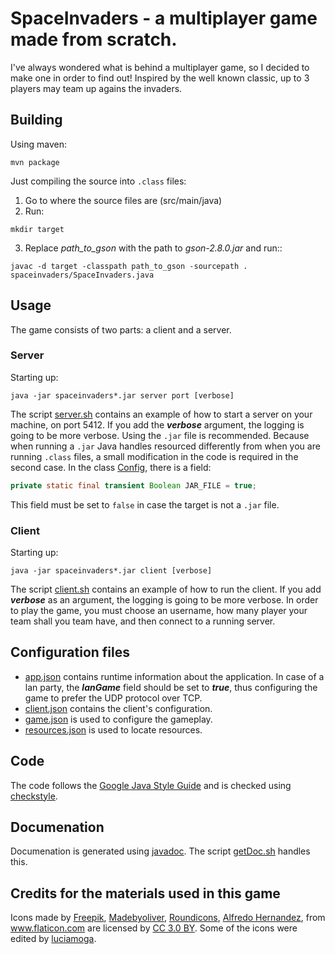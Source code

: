 # SpaceInvaders - a multiplayer game made from scratch.
I've always wondered what is behind a multiplayer game, so I decided to make one in order to find out!
Inspired by the well known classic, up to 3 players may team up agains the invaders.

## Building

Using maven:
```
mvn package
```

Just compiling the source into `.class` files:
1. Go to where the source files are (src/main/java)
2. Run:
  ```Shell
  mkdir target
  ```
3. Replace <i>path_to_gson</i> with the path to <i>gson-2.8.0.jar</i> and run::
  ```Shell
  javac -d target -classpath path_to_gson -sourcepath . spaceinvaders/SpaceInvaders.java
  ```

## Usage

The game consists of two parts: a client and a server.

### Server

Starting up:
```
java -jar spaceinvaders*.jar server port [verbose]
```
The script [server.sh](https://github.com/apetenchea/SpaceInvaders/blob/master/server.sh) contains an example of how to start a server on your machine, on port 5412. If you add the ***verbose*** argument, the logging is going to be more verbose.
Using the `.jar` file is recommended. Because when running a `.jar` Java handles resourced differently from when you are running `.class` files, a small modification in the code is required in the second case.
In the class [Config](https://github.com/apetenchea/SpaceInvaders/blob/master/src/main/java/spaceinvaders/Config.java), there is a field:
```Java
private static final transient Boolean JAR_FILE = true;
```
This field must be set to `false` in case the target is not a `.jar` file.

### Client

Starting up:
```
java -jar spaceinvaders*.jar client [verbose]
```

The script [client.sh](https://github.com/apetenchea/SpaceInvaders/blob/master/client.sh) contains an example of how to run the client. If you add ***verbose*** as an argument, the logging is going to be more verbose. In order to play the game, you must choose an username, how many player your team shall you team have, and then connect to a running server.

## Configuration files

- [app.json](https://github.com/apetenchea/SpaceInvaders/blob/master/src/main/resources/config/app.json) contains runtime information about the application. In case of a lan party, the ***lanGame*** field should be set to ***true***, thus configuring the game to prefer the UDP protocol over TCP.
- [client.json](https://github.com/apetenchea/SpaceInvaders/blob/master/src/main/resources/config/client.json) contains the client's configuration.
- [game.json](https://github.com/apetenchea/SpaceInvaders/blob/master/src/main/resources/config/game.json) is used to configure the gameplay.
- [resources.json](https://github.com/apetenchea/SpaceInvaders/blob/master/src/main/resources/config/resources.json) is used to locate resources.

## Code

The code follows the [Google Java Style Guide](https://google.github.io/styleguide/javaguide.html) and is checked using [checkstyle](http://checkstyle.sourceforge.net/).

## Documenation

Documenation is generated using [javadoc](http://docs.oracle.com/javase/8/docs/technotes/tools/windows/javadoc.html).
The script [getDoc.sh](https://github.com/apetenchea/SpaceInvaders/blob/master/getDoc.sh) handles this.

## Credits for the materials used in this game

Icons made by <a href="http://www.freepik.com" title="Freepik">Freepik</a>, <a href="http://www.flaticon.com/authors/madebyoliver" title="Madebyoliver">Madebyoliver</a>, <a href="http://www.flaticon.com/authors/roundicons" title="Roundicons">Roundicons</a>, <a href="http://www.flaticon.com/authors/alfredo-hernandez" title="Alfredo Hernandez">Alfredo Hernandez</a>, from <a href="http://www.flaticon.com" title="Flaticon">www.flaticon.com</a> are licensed by <a href="http://creativecommons.org/licenses/by/3.0/" title="Creative Commons BY 3.0" target="_blank">CC 3.0 BY</a>.
Some of the icons were edited by [luciamoga](https://github.com/luciamoga).
